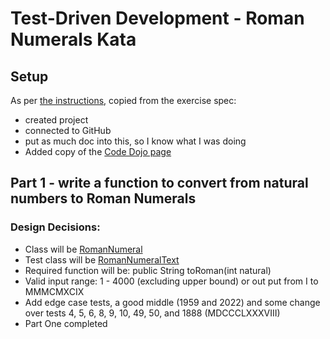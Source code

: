 # Test-Driven Development - Roman Numerals Kata

## Setup
As per [the instructions](src/docs/Exercise.md), copied from the exercise spec: 
* created project 
* connected to GitHub
* put as much doc into this, so I know what I was doing
* Added copy of the [Code Dojo page](src/docs/CodingDojo.md)

## Part 1 - write a function to convert from natural numbers to Roman Numerals

### Design Decisions:

* Class will be [RomanNumeral](src/main/java/RomanNumeral.java)
* Test class will be [RomanNumeralText](src/test/java/RomanNumeralTest.java)
* Required function will be: public String toRoman(int natural)
* Valid input range: 1 - 4000 (excluding upper bound) or out put from I to MMMCMXCIX
* Add edge case tests, a good middle (1959 and 2022) and some change over tests 4, 5, 6, 8, 9, 10, 49, 50, 
and 1888 (MDCCCLXXXVIII)
* Part One completed
